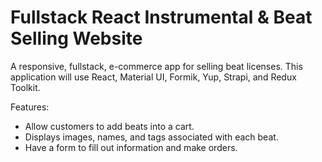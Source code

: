 # Fullstack React Instrumental & Beat Selling Website

A responsive, fullstack, e-commerce app for selling beat licenses. This application will use React, Material UI, Formik, Yup, Strapi, and Redux Toolkit. 

Features:
- Allow customers to add beats into a cart.
- Displays images, names, and tags associated with each beat.
- Have a form to fill out information and make orders.